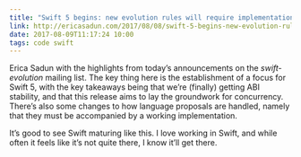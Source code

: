 ```yaml
---
title: "Swift 5 begins: new evolution rules will require implementations for language change review — Erica Sadun"
link: http://ericasadun.com/2017/08/08/swift-5-begins-new-evolution-rules-will-require-implementations-for-language-change-review/
date: 2017-08-09T11:17:24 10:00
tags: code swift
---
```


Erica Sadun with the highlights from today’s announcements on the _swift-evolution_ mailing list. The key thing here is the establishment of a focus for Swift 5, with the key takeaways being that we’re (finally) getting ABI stability, and that this release aims to lay the groundwork for concurrency. There’s also some changes to how language proposals are handled, namely that they must be accompanied by a working implementation. 

It’s good to see Swift maturing like this. I love working in Swift, and while often it feels like it’s not quite there, I know it’ll get there. 